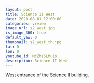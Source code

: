 ```yaml
---
layout: post
title: Science II West
date: 2020-08-01 12:00:00
categories: vrview
image_url: s2_west.jpg
is_image_360: true
default_yaw: 0
thumbnail: s2_west_th.jpg
lat: 0
lon: 0
youtube_id: McZhs5LMu1o
description: Science II West
---
```

West entrance of the Science II building.
